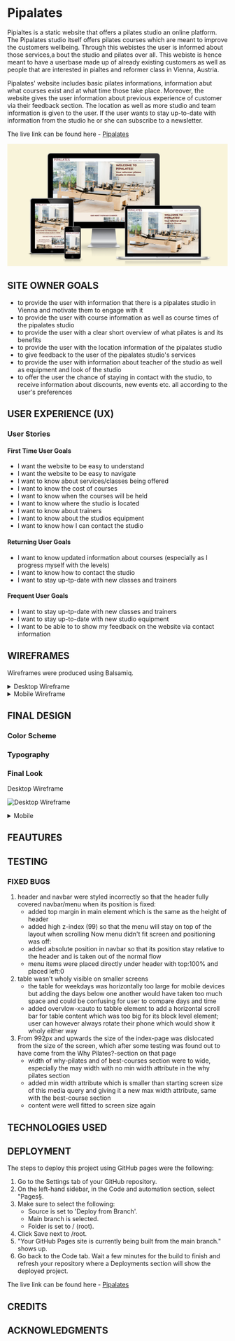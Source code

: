 # Pipalates
Pipialtes is a static website that offers a pilates studio an online platform. The Pipalates studio itself offers pilates courses which are meant to improve the customers wellbeing. Through this webistes the user is informed about those services,a bout the studio and pilates over all. This webiste is hence meant to have a userbase made up of already existing customers as well as people that are interested in pialtes and reformer class in Vienna, Austria.

Pipalates' website includes basic pilates informations, information abut what courses exist and at what time those take place. Moreover, the website gives the user information about previous experience of customer via their feedback section. The location as well as more studio and team information is given to the user. If the user wants to stay up-to-date with information from the studio he or she can subscribe to a newsletter.

The live link can be found here - [Pipalates](https://xakkusu.github.io/1_project_pilates/index.html)

![Pipalates Am I Responsive Image](docs/readme-images/pipalates-amiresponsive.png)


## SITE OWNER GOALS
- to provide the user with information that there is a pipalates studio in Vienna and motivate them to engage with it
- to provide the user with course information as well as course times of the pipalates studio
- to provide the user with a clear short overview of what pilates is and its benefits
- to provide the user with the location information of the pipalates studio
- to give feedback to the user of the pipalates studio's services
- to provide the user with information about teacher of the studio as well as equipment and look of the studio
- to offer the user the chance of staying in contact with the studio, to receive information about discounts, new events etc. all according to the user's preferences

## USER EXPERIENCE (UX)
### User Stories
#### First Time User Goals
- I want the website to be easy to understand
- I want the website to be easy to navigate
- I want to know about services/classes being offered
- I want to know the cost of courses
- I want to know when the courses will be held
- I want to know where the studio is located
- I want to know about trainers
- I want to know about the studios equipment
- I want to know how I can contact the studio

#### Returning User Goals
- I want to know updated information about courses (especially as I progress myself with the levels)
- I want to know how to contact the studio
- I want to stay up-tp-date with new classes and trainers

#### Frequent User Goals
- I want to stay up-tp-date with new classes and trainers
- I want to stay up-to-date with new studio equipment
- I want to be able to to show my feedback on the website via contact information

## WIREFRAMES
Wireframes were produced using Balsamiq. 

 <details>

 <summary>Desktop Wireframe</summary>

![Desktop Wireframe]()
 </details>

 <details>
    <summary>Mobile Wireframe</summary>

![Mobile Wireframe Index Page](docs/wireframe/index-page-smartphone.png)
![Mobile Wireframe Courses Page](docs/wireframe/courses-smartphone.png)
![Mobile Wireframe About Us Page](docs/wireframe/about-us-smartphoone.png)
![Mobile Wireframe Get Connected Page](docs/wireframe/get-connected-smartphone.png)
![Mobile Wireframe Thank You Page]()
 </details>

## FINAL DESIGN
### Color Scheme
### Typography
### Final Look
<summary>Desktop Wireframe</summary>

![Desktop Wireframe]()
 </details>

 <details>
    <summary>Mobile</summary>

![Mobile Index Page]()
![Mobile Courses Page]()
![Mobile About Us Page]()
![Mobile  Get Connected Page]()
![Mobile  Thank You Page]()
 </details>


## FEAUTURES
## TESTING

### FIXED BUGS
1. header and navbar were styled incorrectly so that the header fully covered navbar/menu when its position is fixed:
    - added top margin in main element which is the same as the height of header
    - added high z-index (99) so that the menu will stay on top of the layout when scrolling
    Now menu didn't fit screen and positioning was off:
    - added absolute position in navbar so that its position stay relative to the header and is taken out of the normal flow
    - menu items were placed directly under header with top:100% and placed left:0
2.  table wasn't wholy visible on smaller screens
    - the table for weekdays was horizontally too large for mobile devices but adding the days below one another would have taken too much space and could be confusing for user to compare days and time
    - added overvlow-x:auto to tabble element to add a horizontal scroll bar for table content which was too big for its block level element; user can however always rotate their phone which would show it wholy either way
3. From 992px and upwards the size of the index-page was dislocated from the size of the screen, which after some testing was found out to have come from the Why Pilates?-section on that page
    - width of why-pilates and of best-courses section were to wide, especially the may width with no min width attribute in the why pilates section
    - added min width attribute which is smaller than starting screen size of this media query and giving it a new max width attribute, same with the best-course section
    - content were well fitted to screen size again

## TECHNOLOGIES USED

## DEPLOYMENT
The steps to deploy this project using GitHub pages were the following:
1. Go to the Settings tab of your GitHub repository.
2. On the left-hand sidebar, in the Code and automation section, select "Pages§.
3. Make sure to select the following:
    - Source is set to 'Deploy from Branch'.
    - Main branch is selected.
    - Folder is set to / (root).
4. Click Save next to /root.
5. "Your GitHub Pages site is currently being built from the main branch." shows up.
6. Go back to the Code tab. Wait a few minutes for the build to finish and refresh your repository where a Deployments section will show the deployed project.

The live link can be found here - [Pipalates](https://xakkusu.github.io/1_project_pilates/index.html)

## CREDITS
## ACKNOWLEDGMENTS
